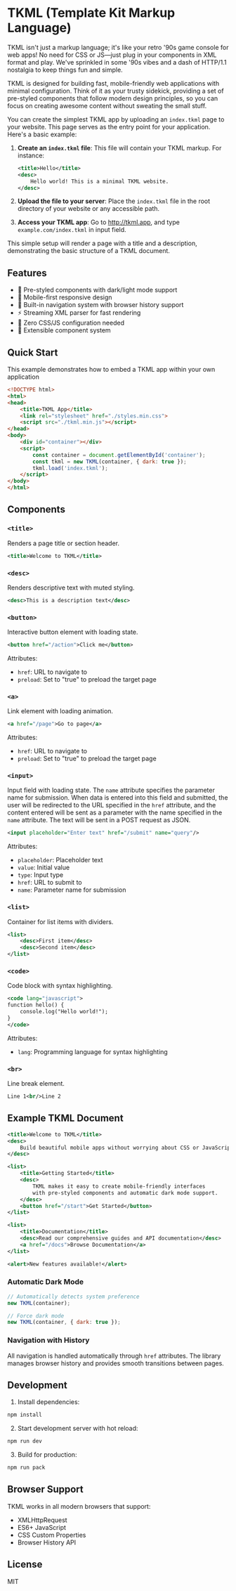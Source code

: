 # TKML (Template Kit Markup Language)

TKML isn't just a markup language; it's like your retro '90s game console for web apps! No need for CSS or JS—just plug in your components in XML format and play. We've sprinkled in some '90s vibes and a dash of HTTP/1.1 nostalgia to keep things fun and simple.

TKML is designed for building fast, mobile-friendly web applications with minimal configuration. Think of it as your trusty sidekick, providing a set of pre-styled components that follow modern design principles, so you can focus on creating awesome content without sweating the small stuff.

You can create the simplest TKML app by uploading an `index.tkml` page to your website. This page serves as the entry point for your application. Here's a basic example:

1. **Create an `index.tkml` file**: This file will contain your TKML markup. For instance:

   ```xml
   <title>Hello</title>
   <desc>
       Hello world! This is a minimal TKML website.
   </desc>
   ```

2. **Upload the file to your server**: Place the `index.tkml` file in the root directory of your website or any accessible path.

3. **Access your TKML app**: Go to http://tkml.app, and type `example.com/index.tkml` in input field.

This simple setup will render a page with a title and a description, demonstrating the basic structure of a TKML document.

## Features

- 🎨 Pre-styled components with dark/light mode support
- 📱 Mobile-first responsive design
- 🔄 Built-in navigation system with browser history support
- ⚡ Streaming XML parser for fast rendering
- 🎯 Zero CSS/JS configuration needed
- 🔌 Extensible component system

## Quick Start
This example demonstrates how to embed a TKML app within your own application
```html
<!DOCTYPE html>
<html>
<head>
    <title>TKML App</title>
    <link rel="stylesheet" href="./styles.min.css">
    <script src="./tkml.min.js"></script>
</head>
<body>
    <div id="container"></div>
    <script>
        const container = document.getElementById('container');
        const tkml = new TKML(container, { dark: true });
        tkml.load('index.tkml');
    </script>
</body>
</html>
```

## Components

### `<title>`
Renders a page title or section header.
```xml
<title>Welcome to TKML</title>
```

### `<desc>`
Renders descriptive text with muted styling.
```xml
<desc>This is a description text</desc>
```

### `<button>`
Interactive button element with loading state.
```xml
<button href="/action">Click me</button>
```
Attributes:
- `href`: URL to navigate to
- `preload`: Set to "true" to preload the target page

### `<a>`
Link element with loading animation.
```xml
<a href="/page">Go to page</a>
```
Attributes:
- `href`: URL to navigate to
- `preload`: Set to "true" to preload the target page

### `<input>`
Input field with loading state. The `name` attribute specifies the parameter name for submission. When data is entered into this field and submitted, the user will be redirected to the URL specified in the `href` attribute, and the content entered will be sent as a parameter with the name specified in the `name` attribute. The text will be sent in a POST request as JSON.

```xml
<input placeholder="Enter text" href="/submit" name="query"/>
```
Attributes:
- `placeholder`: Placeholder text
- `value`: Initial value
- `type`: Input type
- `href`: URL to submit to
- `name`: Parameter name for submission

### `<list>`
Container for list items with dividers.
```xml
<list>
    <desc>First item</desc>
    <desc>Second item</desc>
</list>
```

### `<code>`
Code block with syntax highlighting.
```xml
<code lang="javascript">
function hello() {
    console.log("Hello world!");
}
</code>
```
Attributes:
- `lang`: Programming language for syntax highlighting

### `<br>`
Line break element.
```xml
Line 1<br/>Line 2
```

## Example TKML Document

```xml
<title>Welcome to TKML</title>
<desc>
    Build beautiful mobile apps without worrying about CSS or JavaScript.
</desc>

<list>
    <title>Getting Started</title>
    <desc>
        TKML makes it easy to create mobile-friendly interfaces
        with pre-styled components and automatic dark mode support.
    </desc>
    <button href="/start">Get Started</button>
</list>

<list>
    <title>Documentation</title>
    <desc>Read our comprehensive guides and API documentation</desc>
    <a href="/docs">Browse Documentation</a>
</list>

<alert>New features available!</alert>
```

### Automatic Dark Mode

```javascript
// Automatically detects system preference
new TKML(container);

// Force dark mode
new TKML(container, { dark: true });
```

### Navigation with History

All navigation is handled automatically through `href` attributes. The library manages browser history and provides smooth transitions between pages.

## Development

1. Install dependencies:
```bash
npm install
```

2. Start development server with hot reload:
```bash
npm run dev
```

3. Build for production:
```bash
npm run pack
```

## Browser Support

TKML works in all modern browsers that support:
- XMLHttpRequest
- ES6+ JavaScript
- CSS Custom Properties
- Browser History API

## License

MIT
